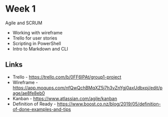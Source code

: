 # Week 1
Agile and SCRUM


- Working with wireframe
- Trello for user stories
- Scripting in PowerShell
- Intro to Markdown and CLI

## Links

- Trello - https://trello.com/b/0FF6lPAt/group1-project
- Wireframe - https://app.moqups.com/nfQwQchBMqXZ5j7h3vZnYgj0axUdbxpj/edit/page/ae8fe8eb0
- Kanban - https://www.atlassian.com/agile/kanban
- Definition of Ready - https://www.boost.co.nz/blog/2019/05/definition-of-done-examples-and-tips
